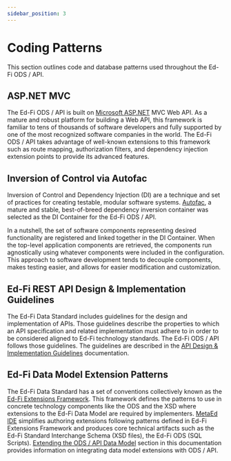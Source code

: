 ```yaml
---
sidebar_position: 3
---
```


# Coding Patterns

This section outlines code and database patterns used throughout the Ed-Fi ODS /
API.

## ASP.NET MVC

The Ed-Fi ODS / API is built on [Microsoft ASP.NET](https://www.asp.net) MVC Web
API. As a mature and robust platform for building a Web API, this framework is
familiar to tens of thousands of software developers and fully supported by one
of the most recognized software companies in the world. The Ed-Fi ODS / API
takes advantage of well-known extensions to this framework such as route
mapping, authorization filters, and dependency injection extension points to
provide its advanced features.

## Inversion of Control via Autofac

Inversion of Control and Dependency Injection (DI) are a technique and set of
practices for creating testable, modular software systems.
[Autofac](https://github.com/autofac/Autofac), a mature and stable,
best-of-breed dependency inversion container was selected as the DI Container
for the Ed-Fi ODS / API.

In a nutshell, the set of software components representing desired functionality
are registered and linked together in the DI Container. When the top-level
application components are retrieved, the components run agnostically using
whatever components were included in the configuration. This approach to
software development tends to decouple components, makes testing easier, and
allows for easier modification and customization.

## Ed-Fi REST API Design & Implementation Guidelines

The Ed-Fi Data Standard includes guidelines for the design and implementation of
APIs. Those guidelines describe the properties to which an API specification and
related implementation must adhere to in order to be considered aligned to Ed-Fi
technology standards. The Ed-Fi ODS / API follows those guidelines. The
guidelines are described in the [API Design &amp; Implementation
Guidelines](/reference/data-exchange/api-guidelines) documentation.

## Ed-Fi Data Model Extension Patterns

The Ed-Fi Data Standard has a set of conventions collectively known as the
[Ed-Fi Extensions
Framework](https://edfi.atlassian.net/wiki/display/EFDS5/Ed-Fi+Extension+Framework).
This framework defines the patterns to use in concrete technology components
like the ODS and the XSD where extensions to the Ed-Fi Data Model are required
by implementers. [MetaEd IDE](/reference/metaed) simplifies authoring extensions
following patterns defined in Ed-Fi Extensions Framework and produces core
technical artifacts such as the Ed-Fi Standard Interchange Schema (XSD files),
the Ed-Fi ODS (SQL Scripts). [Extending the ODS / API Data
Model](./extensibility-customization/extending-the-ods-api-data-model.md)
section in this documentation provides information on integrating data model
extensions with ODS / API.

